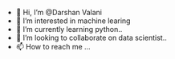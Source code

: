 - 👋 Hi, I’m @Darshan Valani
- 👀 I’m interested in machine learing
- 🌱 I’m currently learning python..
- 💞️ I’m looking to collaborate on data scientist..
- 📫 How to reach me ...

<!---
465464/465464 is a ✨ special ✨ repository because its `README.md` (this file) appears on your GitHub profile.
You can click the Preview link to take a look at your changes.
--->
